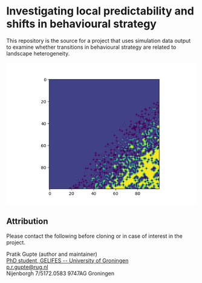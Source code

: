 # Investigating local predictability and shifts in behavioural strategy

This repository is the source for a project that uses simulation data output to examine whether transitions in behavioural strategy are related to landscape heterogeneity.

![](figs/fig_example_moran_local.png)

## Attribution

Please contact the following before cloning or in case of interest in the project.

Pratik Gupte (author and maintainer)  
[PhD student, GELIFES -- University of Groningen](https://www.rug.nl/staff/p.r.gupte)  
p.r.gupte@rug.nl  
Nijenborgh 7/5172.0583 9747AG Groningen
